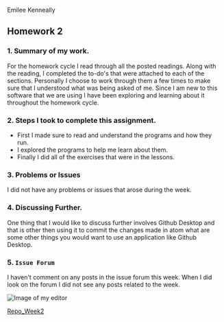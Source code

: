 Emilee Kenneally
## Homework 2

### 1. Summary of my work.

For the homework cycle I read through all the posted readings.
Along with the reading, I completed the to-do's that were attached to each of the sections.
Personally I choose to work through them a few times to make sure that I understood
what was being asked of me. Since I am new to this software that we are using
I have been exploring and learning about it throughout the homework cycle.

### 2. Steps I took to complete this assignment.

- First I made sure to read and understand the programs and how they run.
- I explored the programs to help me learn about them.
- Finally I did all of the exercises that were in the lessons.

### 3. Problems or Issues

I did not have any problems or issues that arose during the week.

### 4. Discussing Further.

One thing that I would like to discuss further involves Github Desktop and
that is other then using it to commit the changes made in atom what are some other
things you would want to use an application like Github Desktop.

### 5. `Issue Forum`

I haven't comment on any posts in the issue forum this week. When I did look on
the forum I did not see any posts related to the week.

![Image of my editor](/Users/Emilee/Desktop/120-work/hw-2/ScreenShot-editor.png)

[Repo_Week2](https://github.com/EmileeK/120-work/tree/master/hw-2)
